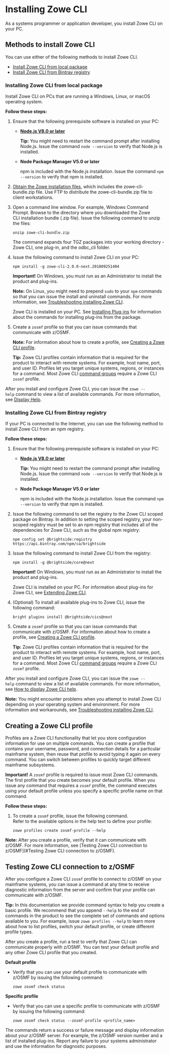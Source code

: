 # Installing Zowe CLI

As a systems programmer or application developer, you install Zowe CLI on your PC.

## Methods to install Zowe CLI

You can use either of the following methods to install Zowe CLI.
- [Install Zowe CLI from local package](#installing-zowe-cli-from-local-package)
- [Install Zowe CLI from Bintray registry](#installing-zowe-cli-from-bintray-registry)

### Installing Zowe CLI from local package

Install Zowe CLI on PCs that are running a Windows, Linux, or macOS operating system.

**Follow these steps:**

1. Ensure that the following prerequisite software is installed on your PC:

    -  [**Node.js V8.0 or later**](https://nodejs.org/en/download/)

        **Tip:** You might need to restart the command prompt after installing Node.js. Issue the command `node --version` to verify that Node.js is installed.

    - **Node Package Manager V5.0 or later**

        npm is included with the Node.js installation. Issue the command `npm --version` to verify that npm is installed.

2. [Obtain the Zowe installation files](gettingstarted.md), which includes the zowe-cli-bundle.zip file. Use FTP to distribute the zowe-cli-bundle.zip file to client workstations.

3.  Open a command line window. For example, Windows Command Prompt. Browse to the directory where you downloaded the Zowe CLI installation bundle (.zip file). Issue the following command to unzip the files:

    ```
    unzip zowe-cli-bundle.zip
    ```

    The command expands four TGZ packages into your working directory - Zowe CLI, one plug-in, and the odbc_cli folder.

4. Issue the following command to install Zowe CLI on your PC:

    ```
    npm install -g zowe-cli-2.0.0-next.201809251404 
    ```
    
    **Important!** On Windows, you must run as an Administrator to install the product and plug-ins.

    **Note:** On Linux, you might need to prepend `sudo` to your `npm` commands so that you can issue the install and uninstall commands. For more information, see [Troubleshooting installing Zowe CLI](troubleshootinstall.html#troubleshooting-installing-zowe-cli).

    Zowe CLI is installed on your PC. See [Installing Plug-ins](cli-installplugins.md) for information about the commands for installing plug-ins from the package.

5. Create a `zosmf` profile so that you can issue commands that communicate with z/OSMF.

    **Note:** For information about how to create a profile, see [Creating a Zowe CLI profile](#creating-a-zowe-cli-profile).

    **Tip:** Zowe CLI profiles contain information that is required for the product to interact with remote systems. For example, host name, port, and user ID. Profiles let you target unique systems, regions, or instances for a command. Most Zowe CLI [command groups](cli-usingcli.html#zowe-cli-command-groups) require a Zowe CLI `zosmf` profile.

After you install and configure Zowe CLI, you can issue the `zowe --help` command to view a list of available commands. For more information, see [Display Help](cli-usingcli.html#displaying-zowe-cli-help).


### Installing Zowe CLI from Bintray registry
If your PC is connected to the Internet, you can use the following method to install Zowe CLI from an npm registry.

**Follow these steps:**

1.  Ensure that the following prerequisite software is installed on your PC:

    - [**Node.js V8.0 or later**](https://nodejs.org/en/download/)

        **Tip:** You might need to restart the command prompt after installing Node.js. Issue the command `node --version` to verify that Node.js is installed.

    - **Node Package Manager V5.0 or later**

        npm is included with the Node.js installation. Issue the command `npm --version` to verify that npm is installed.

2.  Issue the following command to set the registry to the Zowe CLI scoped package on Bintray. In addition to setting the scoped registry, your non-scoped registry must be set to an npm registry that includes all of the dependencies for Zowe CLI, such as the global npm registry:

    ```
    npm config set @brightside:registry https://api.bintray.com/npm/ca/brightside
    ```

3.  Issue the following command to install Zowe CLI from the registry:

    ```
    npm install -g @brightside/core@next
    ```
    **Important!** On Windows, you must run as an Administrator to install the product and plug-ins. 
    
    Zowe CLI is installed on your PC. For information about plug-ins for Zowe CLI, see [Extending Zowe CLI](cli-extending.md).

4. (Optional) To install all available plug-ins to Zowe CLI, issue the following command:

    ```
    bright plugins install @brightside/cics@next
    ```

5.  Create a `zosmf` profile so that you can issue commands that communicate with z/OSMF. For information about how to create a profile, see [Creating a Zowe CLI profile](#creating-a-zowe-cli-profile).

    **Tip:** Zowe CLI profiles contain information that is required for the product to interact with remote systems. For example, host name, port, and user ID. Profiles let you target unique systems, regions, or instances for a command. Most Zowe CLI [command groups](cli-usingcli.html#zowe-cli-command-groups) require a Zowe CLI `zosmf` profile.

After you install and configure Zowe CLI, you can issue the `zowe --help` command to view a list of available commands. For more information, see [How to display Zowe CLI help](cli-usingcli.html#displaying-zowe-cli-help).


**Note:** You might encounter problems when you attempt to install Zowe CLI depending on your operating system and environment. For more information and workarounds, see [Troubleshooting installing Zowe CLI](troubleshootinstall.html#troubleshooting-installing-zowe-cli).

## Creating a Zowe CLI profile
Profiles are a Zowe CLI functionality that let you store configuration information for use on multiple commands. You can create a profile that contains your username, password, and connection details for a particular mainframe system, then reuse that profile to avoid typing it again on every command. You can switch between profiles to quickly target different mainframe subsystems.

**Important\!** A `zosmf` profile is required to issue most Zowe CLI commands. The first profile that you create becomes your default profile. When you issue any command that requires
a `zosmf` profile, the command executes using your default profile
unless you specify a specific profile name on that command.

**Follow these steps:**

1.  To create a `zosmf` profile, issue the following command.  
  Refer to the available options in the help text to define your profile:   
    ```
    zowe profiles create zosmf-profile --help
    ```

**Note:** After you create a profile, verify that it can communicate with z/OSMF. For more information, see [Testing Zowe CLI connection to z/OSMF](#Testing Zowe CLI connection to z/OSMF).


## Testing Zowe CLI connection to z/OSMF
After you configure a Zowe CLI `zosmf` profile to connect to z/OSMF on your mainframe systems, you can issue a command at any time to receive diagnostic information from the server and confirm that your profile can communicate with z/OSMF.

**Tip:** In this documentation we provide command syntax to help you create a basic profile. We recommend that you append `--help` to the end of commands in the product to see the complete set of commands and options available to you. For example, issue `zowe profiles --help` to learn more about how to list profiles, switch your default profile, or create different profile types.

After you create a profile, run a test to verify that Zowe CLI can communicate properly with z/OSMF. You can test your default profile and any other Zowe CLI profile that you created.

**Default profile**

  - Verify that you can use your default profile to communicate with z/OSMF by issuing the following command:

    ```
    zowe zosmf check status
    ```

**Specific profile**

  - Verify that you can use a specific profile to communicate with
    z/OSMF by issuing the following command: 

    ```
    zowe zosmf check status --zosmf-profile <profile_name>
    ```

The commands return a success or failure message and display information about your z/OSMF server. For example, the z/OSMF version number and a list of installed plug-ins. Report any failure to your systems administrator and use the information for diagnostic purposes.
